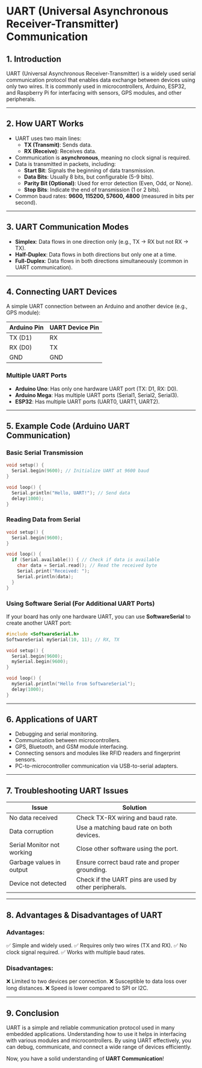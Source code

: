 # UART (Universal Asynchronous Receiver-Transmitter) Communication

## 1. Introduction
UART (Universal Asynchronous Receiver-Transmitter) is a widely used serial communication protocol that enables data exchange between devices using only two wires. It is commonly used in microcontrollers, Arduino, ESP32, and Raspberry Pi for interfacing with sensors, GPS modules, and other peripherals.

---

## 2. How UART Works
- UART uses two main lines:
  - **TX (Transmit)**: Sends data.
  - **RX (Receive)**: Receives data.
- Communication is **asynchronous**, meaning no clock signal is required.
- Data is transmitted in packets, including:
  - **Start Bit**: Signals the beginning of data transmission.
  - **Data Bits**: Usually 8 bits, but configurable (5-9 bits).
  - **Parity Bit (Optional)**: Used for error detection (Even, Odd, or None).
  - **Stop Bits**: Indicate the end of transmission (1 or 2 bits).
- Common baud rates: **9600, 115200, 57600, 4800** (measured in bits per second).

---

## 3. UART Communication Modes
- **Simplex**: Data flows in one direction only (e.g., TX → RX but not RX → TX).
- **Half-Duplex**: Data flows in both directions but only one at a time.
- **Full-Duplex**: Data flows in both directions simultaneously (common in UART communication).

---

## 4. Connecting UART Devices
A simple UART connection between an Arduino and another device (e.g., GPS module):

| Arduino Pin | UART Device Pin |
|------------|----------------|
| TX (D1) | RX |
| RX (D0) | TX |
| GND | GND |

### Multiple UART Ports
- **Arduino Uno**: Has only one hardware UART port (TX: D1, RX: D0).
- **Arduino Mega**: Has multiple UART ports (Serial1, Serial2, Serial3).
- **ESP32**: Has multiple UART ports (UART0, UART1, UART2).

---

## 5. Example Code (Arduino UART Communication)
### Basic Serial Transmission
```cpp
void setup() {
  Serial.begin(9600); // Initialize UART at 9600 baud
}

void loop() {
  Serial.println("Hello, UART!"); // Send data
  delay(1000);
}
```

### Reading Data from Serial
```cpp
void setup() {
  Serial.begin(9600); 
}

void loop() {
  if (Serial.available()) { // Check if data is available
    char data = Serial.read(); // Read the received byte
    Serial.print("Received: ");
    Serial.println(data);
  }
}
```

### Using Software Serial (For Additional UART Ports)
If your board has only one hardware UART, you can use **SoftwareSerial** to create another UART port:
```cpp
#include <SoftwareSerial.h>
SoftwareSerial mySerial(10, 11); // RX, TX

void setup() {
  Serial.begin(9600);
  mySerial.begin(9600);
}

void loop() {
  mySerial.println("Hello from SoftwareSerial");
  delay(1000);
}
```

---

## 6. Applications of UART
- Debugging and serial monitoring.
- Communication between microcontrollers.
- GPS, Bluetooth, and GSM module interfacing.
- Connecting sensors and modules like RFID readers and fingerprint sensors.
- PC-to-microcontroller communication via USB-to-serial adapters.

---

## 7. Troubleshooting UART Issues
| Issue | Solution |
|-------|----------|
| No data received | Check TX-RX wiring and baud rate. |
| Data corruption | Use a matching baud rate on both devices. |
| Serial Monitor not working | Close other software using the port. |
| Garbage values in output | Ensure correct baud rate and proper grounding. |
| Device not detected | Check if the UART pins are used by other peripherals. |

---

## 8. Advantages & Disadvantages of UART
### **Advantages:**
✅ Simple and widely used.
✅ Requires only two wires (TX and RX).
✅ No clock signal required.
✅ Works with multiple baud rates.

### **Disadvantages:**
❌ Limited to two devices per connection.
❌ Susceptible to data loss over long distances.
❌ Speed is lower compared to SPI or I2C.

---

## 9. Conclusion
UART is a simple and reliable communication protocol used in many embedded applications. Understanding how to use it helps in interfacing with various modules and microcontrollers. By using UART effectively, you can debug, communicate, and connect a wide range of devices efficiently.

Now, you have a solid understanding of **UART Communication**! 

